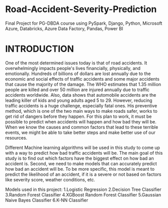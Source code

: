# Road-Accident-Severity-Prediction
Final Project for PG-DBDA course using PySpark, Django, Python, Microsoft Azure, Databricks, Azure Data Factory, Pandas, Power BI

# INTRODUCTION

One of the most determined issues today is that of road accidents. It overwhelmingly impacts  people's lives financially, physically, and emotionally. Hundreds of billions of dollars are lost annually due to the economic and social effects of traffic accidents and some major accidents that cause the majority of the damage. The WHO estimates that 1.35 million people are killed and over 50 million are injured annually due to traffic accidents worldwide. Also, data shows that automobile accidents are the leading killer of kids and young adults aged 5 to 29. However, reducing traffic accidents is a huge challenge, especially fatal ones. His preventive method, which is one of the two main ways to make roads safer, works to get rid of dangers before they happen. For this plan to work, it must be possible to predict when accidents will happen and how bad they will be. When we know the causes and common factors that lead to these terrible events, we might be able to take better steps and make better use of our resources.  

Different Machine learning algorithms will be used in this study to come up with a way to predict how bad traffic accidents will be. The main goal of this study is to find out which factors have the biggest effect on how bad an accident is. Second, we need to make models that can accurately predict how bad an accident will be. To be more specific, this model is meant to predict the likelihood of an accident, if it is a severe or not based on factors like severity score, weather conditions, etc. 

Models used in this project:
1.Logistic Regression
2.Decision Tree Classifier
3.Random Forest Classifier
4.XGBoost Random Forest Classifier
5.Gaussian Naive Bayes Classifier
6.K-NN Classifier
